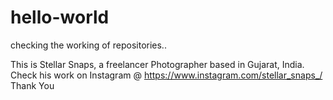 # hello-world
checking the working of repositories..

This is Stellar Snaps, a freelancer Photographer based in Gujarat, India.
Check his work on Instagram @ https://www.instagram.com/stellar_snaps_/
Thank You
